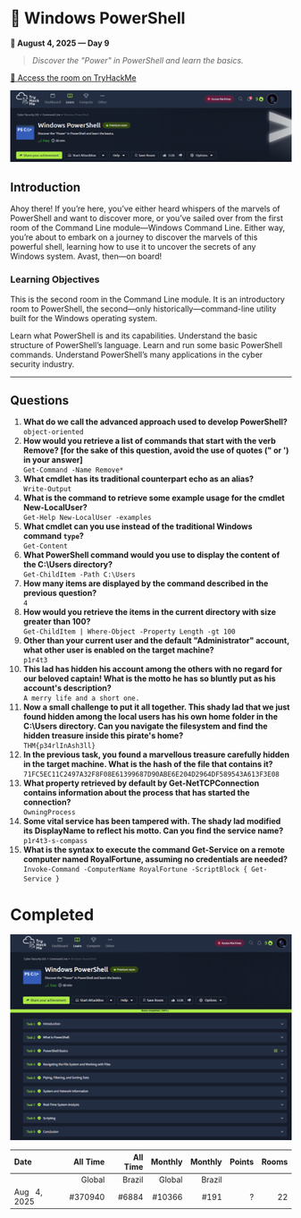 # 🔗 Windows PowerShell  
**📅 August 4, 2025 — Day 9**

> *Discover the "Power" in PowerShell and learn the basics.*

[🔗 Access the room on TryHackMe](https://tryhackme.com/room/windowspowershell)

![Windows PowerShell](https://raw.githubusercontent.com/TomazMPP/TryHackMe/refs/heads/main/Images/windows-powershell.png)


## Introduction</h2>
Ahoy there! If you’re here, you’ve either heard whispers of the marvels of PowerShell and want to discover more, or you’ve sailed over from the first room of the Command Line module—Windows Command Line. Either way, you’re about to embark on a journey to discover the marvels of this powerful shell, learning how to use it to uncover the secrets of any Windows system. Avast, then—on board!

### Learning Objectives</h3>
This is the second room in the Command Line module. It is an introductory room to PowerShell, the second—only historically—command-line utility built for the Windows operating system.

Learn what PowerShell is and its capabilities.
Understand the basic structure of PowerShell’s language.
Learn and run some basic PowerShell commands.
Understand PowerShell’s many applications in the cyber security industry.

---

## Questions

1. **What do we call the advanced approach used to develop PowerShell?**  <br />
`object-oriented`
2. **How would you retrieve a list of commands that start with the verb Remove? [for the sake of this question, avoid the use of quotes (" or ') in your answer]** <br />
`Get-Command -Name Remove*`
3. **What cmdlet has its traditional counterpart echo as an alias?** <br />
`Write-Output`
4. **What is the command to retrieve some example usage for the cmdlet New-LocalUser?** <br />
`Get-Help New-LocalUser -examples`
5. **What cmdlet can you use instead of the traditional Windows command `type`?** <br />
   `Get-Content`
6. **What PowerShell command would you use to display the content of the C:\Users directory?** <br />
   `Get-ChildItem -Path C:\Users`
7. **How many items are displayed by the command described in the previous question?** <br />
   `4`
8. **How would you retrieve the items in the current directory with size greater than 100?** <br />
   `Get-ChildItem | Where-Object -Property Length -gt 100`
9. **Other than your current user and the default "Administrator" account, what other user is enabled on the target machine?** <br />
   `p1r4t3`
10. **This lad has hidden his account among the others with no regard for our beloved captain! What is the motto he has so bluntly put as his account's description?** <br />
    `A merry life and a short one.`
11. **Now a small challenge to put it all together. This shady lad that we just found hidden among the local users has his own home folder in the C:\Users directory. Can you navigate the filesystem and find the hidden treasure inside this pirate's home?** <br />
    `THM{p34rlInAsh3ll}`
12. **In the previous task, you found a marvellous treasure carefully hidden in the target machine. What is the hash of the file that contains it?** <br />
    `71FC5EC11C2497A32F8F08E61399687D90ABE6E204D2964DF589543A613F3E08`
13. **What property retrieved by default by Get-NetTCPConnection contains information about the process that has started the connection?** <br />
    `OwningProcess`
14. **Some vital service has been tampered with. The shady lad modified its DisplayName to reflect his motto. Can you find the service name?** <br />
    `p1r4t3-s-compass`
15. **What is the syntax to execute the command Get-Service on a remote computer named RoyalFortune, assuming no credentials are needed?** <br />
    `Invoke-Command -ComputerName RoyalFortune -ScriptBlock { Get-Service }`


# Completed
![Windows PowerShell](https://raw.githubusercontent.com/TomazMPP/TryHackMe/refs/heads/main/Images/completed-windows-powershell.png)





|Date                       |      All Time|      All Time|       Monthly|       Monthly|Points    | Rooms     |
|:--------------------------|-------------:|-------------:|-------------:|-------------:|---------:| --------: |
|                           |        Global|        Brazil|        Global|        Brazil|          |           | 
| Aug &nbsp; 4, 2025        |         #370940 |           #6884 |         #10366|          #191 | ?  |       22 |

